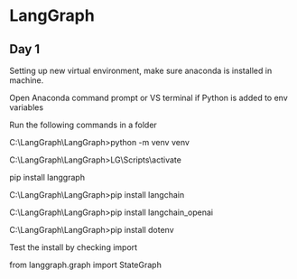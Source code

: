 # LangGraph

## Day 1
Setting up new virtual environment, make sure anaconda is installed in machine.

Open Anaconda command prompt or VS terminal if Python is added to env variables

Run the following commands in a folder

C:\LangGraph\LangGraph>python -m venv venv

 C:\LangGraph\LangGraph>LG\Scripts\activate

 pip install langgraph

 C:\LangGraph\LangGraph>pip install langchain

 C:\LangGraph\LangGraph>pip install langchain_openai

 C:\LangGraph\LangGraph>pip install dotenv

 Test the install by checking import

 from langgraph.graph import StateGraph

 